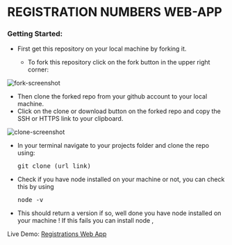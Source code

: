 <h1>REGISTRATION NUMBERS WEB-APP</h1>

<h3>Getting Started:</h3>
<ul>
	<li>First get this repository on your local machine by forking it.</li>
		<ul>
			<li>To fork this repository click on the fork button in the upper right corner:</li>
		</ul>
</ul>

![fork-screenshot](https://user-images.githubusercontent.com/22448019/29610658-33ca45b4-87fb-11e7-8b94-021e343f691d.png)

<ul>
	<li>Then clone the forked repo from your github account to your local machine.</li>
	<li>Click on the clone or download button on the forked repo and copy the SSH or HTTPS link to your clipboard.</li>
</ul>

![clone-screenshot](https://user-images.githubusercontent.com/22448019/29611898-aa79028c-87ff-11e7-8949-8e5aa70f38fa.png)

<ul>
	<li>In your terminal navigate to your projects folder and clone the repo using: <pre>git clone (url link)</pre></li>
	<li>Check if you have node installed on your machine or not, you can check this by using <pre>node -v</pre></li>
	<li> This should return a version if so, well done you have node installed on your machine ! If this fails you can install node , </li>
</ul>

Live Demo: <a href="http://registrations-numbers-webapp.herokuapp.com/">Registrations Web App</a>
